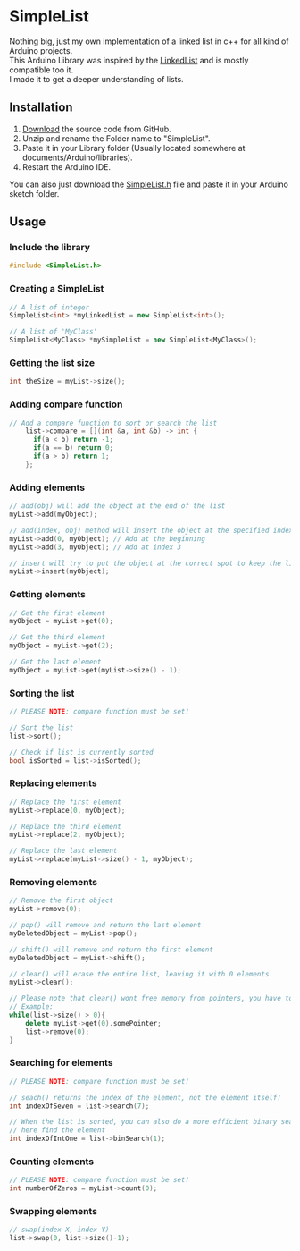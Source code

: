 # SimpleList

Nothing big, just my own implementation of a linked list in c++ for all kind of Arduino projects.  
This Arduino Library was inspired by the [LinkedList](https://github.com/ivanseidel/LinkedList)
and is mostly compatible too it.   
I made it to get a deeper understanding of lists.  

## Installation

1) [Download](https://github.com/spacehuhn/SimpleList/archive/master.zip) the source code from GitHub.  
2) Unzip and rename the Folder name to "SimpleList".  
3) Paste it in your Library folder (Usually located somewhere at documents/Arduino/libraries).  
4) Restart the Arduino IDE.  

You can also just download the [SimpleList.h](https://github.com/spacehuhn/SimpleList/blob/master/SimpleList.h)
file and paste it in your Arduino sketch folder.  

## Usage

### Include the library
```c++
#include <SimpleList.h>  
```

### Creating a SimpleList
```c++
// A list of integer
SimpleList<int> *myLinkedList = new SimpleList<int>();

// A list of 'MyClass'
SimpleList<MyClass> *mySimpleList = new SimpleList<MyClass>();
```

### Getting the list size
```c++
int theSize = myList->size();
```

### Adding compare function
```c++
// Add a compare function to sort or search the list
    list->compare = [](int &a, int &b) -> int {
      if(a < b) return -1;
      if(a == b) return 0;
      if(a > b) return 1;  
    };
```

### Adding elements
```c++
// add(obj) will add the object at the end of the list
myList->add(myObject);

// add(index, obj) method will insert the object at the specified index
myList->add(0, myObject); // Add at the beginning
myList->add(3, myObject); // Add at index 3

// insert will try to put the object at the correct spot to keep the list isSorted (compare function is required!)
myList->insert(myObject);
```

### Getting elements
```c++
// Get the first element
myObject = myList->get(0);

// Get the third element
myObject = myList->get(2);

// Get the last element
myObject = myList->get(myList->size() - 1);
```

### Sorting the list
```c++
// PLEASE NOTE: compare function must be set!

// Sort the list
list->sort();

// Check if list is currently sorted
bool isSorted = list->isSorted();
```

### Replacing elements
```c++
// Replace the first element
myList->replace(0, myObject);

// Replace the third element
myList->replace(2, myObject);

// Replace the last element
myList->replace(myList->size() - 1, myObject);
```

### Removing elements
```c++
// Remove the first object
myList->remove(0);

// pop() will remove and return the last element
myDeletedObject = myList->pop();

// shift() will remove and return the first element
myDeletedObject = myList->shift();

// clear() will erase the entire list, leaving it with 0 elements
myList->clear();

// Please note that clear() wont free memory from pointers, you have to manually delete/free those!
// Example:
while(list->size() > 0){
	delete myList->get(0).somePointer;
	list->remove(0);
}
```

### Searching for elements
```c++
// PLEASE NOTE: compare function must be set!

// seach() returns the index of the element, not the element itself!
int indexOfSeven = list->search(7);

// When the list is sorted, you can also do a more efficient binary search
// here find the element
int indexOfIntOne = list->binSearch(1);
```

### Counting elements
```c++
// PLEASE NOTE: compare function must be set!
int numberOfZeros = myList->count(0);
```

### Swapping elements
```c++
// swap(index-X, index-Y)
list->swap(0, list->size()-1);
```
